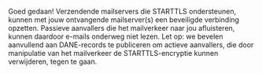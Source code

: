 Goed gedaan! Verzendende mailservers die STARTTLS ondersteunen, kunnen met jouw ontvangende mailserver(s) een beveiligde verbinding opzetten. Passieve aanvallers die het mailverkeer naar jou afluisteren, kunnen daardoor e-mails onderweg niet lezen. Let op: we bevelen aanvullend aan DANE-records te publiceren om actieve aanvallers, die door manipulatie van het mailverkeer de STARTTLS-encryptie kunnen verwijderen, tegen te gaan.
